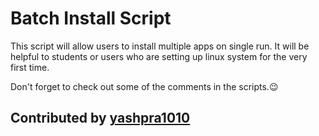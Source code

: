 # Batch Install Script

This script will allow users to install multiple apps on single run.
It will be helpful to students or users who are setting up linux system for the very first time.

Don't forget to check out some of the comments in the scripts.😉

## Contributed by [yashpra1010](https://www.github.com/yashpra1010)
